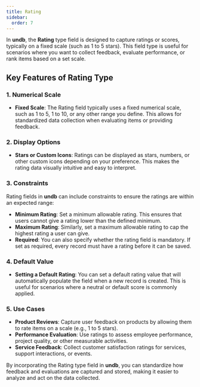 ```yaml
---
title: Rating
sidebar:
  order: 7
---
```


In **undb**, the **Rating** type field is designed to capture ratings or scores, typically on a fixed scale (such as 1 to 5 stars). This field type is useful for scenarios where you want to collect feedback, evaluate performance, or rank items based on a set scale.

## Key Features of Rating Type

### 1. Numerical Scale

- **Fixed Scale**: The Rating field typically uses a fixed numerical scale, such as 1 to 5, 1 to 10, or any other range you define. This allows for standardized data collection when evaluating items or providing feedback.

### 2. Display Options

- **Stars or Custom Icons**: Ratings can be displayed as stars, numbers, or other custom icons depending on your preference. This makes the rating data visually intuitive and easy to interpret.

### 3. Constraints

Rating fields in **undb** can include constraints to ensure the ratings are within an expected range:

- **Minimum Rating**: Set a minimum allowable rating. This ensures that users cannot give a rating lower than the defined minimum.
- **Maximum Rating**: Similarly, set a maximum allowable rating to cap the highest rating a user can give.
- **Required**: You can also specify whether the rating field is mandatory. If set as required, every record must have a rating before it can be saved.

### 4. Default Value

- **Setting a Default Rating**: You can set a default rating value that will automatically populate the field when a new record is created. This is useful for scenarios where a neutral or default score is commonly applied.

### 5. Use Cases

- **Product Reviews**: Capture user feedback on products by allowing them to rate items on a scale (e.g., 1 to 5 stars).
- **Performance Evaluation**: Use ratings to assess employee performance, project quality, or other measurable activities.
- **Service Feedback**: Collect customer satisfaction ratings for services, support interactions, or events.

By incorporating the Rating type field in **undb**, you can standardize how feedback and evaluations are captured and stored, making it easier to analyze and act on the data collected.
